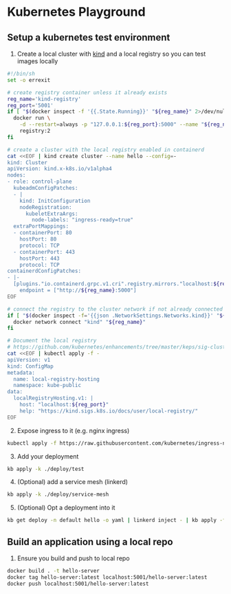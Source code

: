 # Kubernetes Playground

## Setup a kubernetes test environment

1. Create a local cluster with [kind](https://kind.sigs.k8s.io/docs/user/quick-start/) and a local registry so you can test images locally
```bash
#!/bin/sh
set -o errexit

# create registry container unless it already exists
reg_name='kind-registry'
reg_port='5001'
if [ "$(docker inspect -f '{{.State.Running}}' "${reg_name}" 2>/dev/null || true)" != 'true' ]; then
  docker run \
    -d --restart=always -p "127.0.0.1:${reg_port}:5000" --name "${reg_name}" \
    registry:2
fi

# create a cluster with the local registry enabled in containerd
cat <<EOF | kind create cluster --name hello --config=-
kind: Cluster
apiVersion: kind.x-k8s.io/v1alpha4
nodes:
- role: control-plane
  kubeadmConfigPatches:
  - |
    kind: InitConfiguration
    nodeRegistration:
      kubeletExtraArgs:
        node-labels: "ingress-ready=true"
  extraPortMappings:
  - containerPort: 80
    hostPort: 80
    protocol: TCP
  - containerPort: 443
    hostPort: 443
    protocol: TCP
containerdConfigPatches:
- |-
  [plugins."io.containerd.grpc.v1.cri".registry.mirrors."localhost:${reg_port}"]
    endpoint = ["http://${reg_name}:5000"]
EOF

# connect the registry to the cluster network if not already connected
if [ "$(docker inspect -f='{{json .NetworkSettings.Networks.kind}}' "${reg_name}")" = 'null' ]; then
  docker network connect "kind" "${reg_name}"
fi

# Document the local registry
# https://github.com/kubernetes/enhancements/tree/master/keps/sig-cluster-lifecycle/generic/1755-communicating-a-local-registry
cat <<EOF | kubectl apply -f -
apiVersion: v1
kind: ConfigMap
metadata:
  name: local-registry-hosting
  namespace: kube-public
data:
  localRegistryHosting.v1: |
    host: "localhost:${reg_port}"
    help: "https://kind.sigs.k8s.io/docs/user/local-registry/"
EOF
```

2. Expose ingress to it (e.g. nginx ingress)
```bash
kubectl apply -f https://raw.githubusercontent.com/kubernetes/ingress-nginx/main/deploy/static/provider/kind/deploy.yaml
```

3. Add your deployment
```bash 
kb apply -k ./deploy/test
```

4. (Optional) add a service mesh (linkerd)
```bash
kb apply -k ./deploy/service-mesh
```

5. (Optional) Opt a deployment into it
```bash
kb get deploy -n default hello -o yaml | linkerd inject - | kb apply -f -
```

## Build an application using a local repo

1. Ensure you build and push to local repo
```bash
docker build . -t hello-server
docker tag hello-server:latest localhost:5001/hello-server:latest
docker push localhost:5001/hello-server:latest
```
